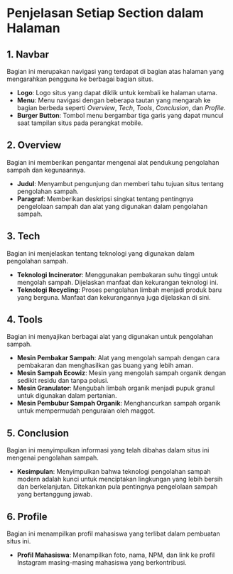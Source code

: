 <!-- @format -->

# Penjelasan Setiap Section dalam Halaman

## 1. Navbar

Bagian ini merupakan navigasi yang terdapat di bagian atas halaman yang mengarahkan pengguna ke berbagai bagian situs.

- **Logo**: Logo situs yang dapat diklik untuk kembali ke halaman utama.
- **Menu**: Menu navigasi dengan beberapa tautan yang mengarah ke bagian berbeda seperti _Overview_, _Tech_, _Tools_, _Conclusion_, dan _Profile_.
- **Burger Button**: Tombol menu bergambar tiga garis yang dapat muncul saat tampilan situs pada perangkat mobile.

## 2. Overview

Bagian ini memberikan pengantar mengenai alat pendukung pengolahan sampah dan kegunaannya.

- **Judul**: Menyambut pengunjung dan memberi tahu tujuan situs tentang pengolahan sampah.
- **Paragraf**: Memberikan deskripsi singkat tentang pentingnya pengelolaan sampah dan alat yang digunakan dalam pengolahan sampah.

## 3. Tech

Bagian ini menjelaskan tentang teknologi yang digunakan dalam pengolahan sampah.

- **Teknologi Incinerator**: Menggunakan pembakaran suhu tinggi untuk mengolah sampah. Dijelaskan manfaat dan kekurangan teknologi ini.
- **Teknologi Recycling**: Proses pengolahan limbah menjadi produk baru yang berguna. Manfaat dan kekurangannya juga dijelaskan di sini.

## 4. Tools

Bagian ini menyajikan berbagai alat yang digunakan untuk pengolahan sampah.

- **Mesin Pembakar Sampah**: Alat yang mengolah sampah dengan cara pembakaran dan menghasilkan gas buang yang lebih aman.
- **Mesin Sampah Ecowiz**: Mesin yang mengolah sampah organik dengan sedikit residu dan tanpa polusi.
- **Mesin Granulator**: Mengubah limbah organik menjadi pupuk granul untuk digunakan dalam pertanian.
- **Mesin Pembubur Sampah Organik**: Menghancurkan sampah organik untuk mempermudah penguraian oleh maggot.

## 5. Conclusion

Bagian ini menyimpulkan informasi yang telah dibahas dalam situs ini mengenai pengolahan sampah.

- **Kesimpulan**: Menyimpulkan bahwa teknologi pengolahan sampah modern adalah kunci untuk menciptakan lingkungan yang lebih bersih dan berkelanjutan. Ditekankan pula pentingnya pengelolaan sampah yang bertanggung jawab.

## 6. Profile

Bagian ini menampilkan profil mahasiswa yang terlibat dalam pembuatan situs ini.

- **Profil Mahasiswa**: Menampilkan foto, nama, NPM, dan link ke profil Instagram masing-masing mahasiswa yang berkontribusi.
